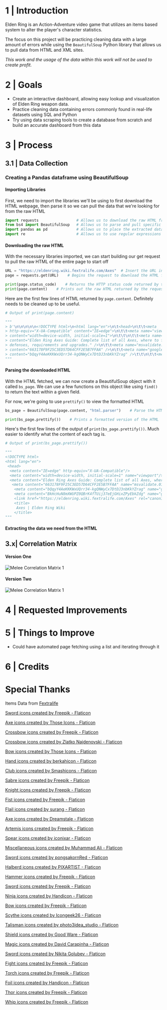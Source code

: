 # 1 | Introduction
Elden Ring is an Action-Adventure video game that utilizes an items based system to alter the player's character statistics. 

The focus on this project will be practicing cleaning data with a large amount of errors while using the `BeautifulSoup` Python library that allows us to pull data from HTML and XML sites.

_This work and the usage of the data within this work will not be used to create profit._

# 2 | Goals
- Create an interactive dashboard, allowing easy lookup and visualization of Elden Ring weapon data.
- Practice cleaning data containing errors commonly found in real-life datasets using SQL and Python
- Try using data scraping tools to create a database from scratch and build an accurate dashboard from this data

# 3 | Process
## 3.1 | Data Collection
### Creating a Pandas dataframe using BeautifulSoup

#### Importing Libraries
First, we need to import the libraries we'll be using to first download the HTML webpage, then parse it so we can pull the data that we're looking for from the raw HTML

```python
import requests                 # Allows us to download the raw HTML from a website 
from bs4 import BeautifulSoup   # Allows us to parse and pull specific data from the raw HTML
import pandas as pd             # Allows us to place the extracted data into a Pandas dataframe
import re                       # Allows us to use regular expressions (regex) to manipulate strings 
```

#### Downloading the raw HTML
With the necessary libraries imported, we can start building our get request to pull the raw HTML of the entire page to start off
```python
URL = "https://eldenring.wiki.fextralife.com/Axes"  # Insert the URL into a variable for cleaner code
page = requests.get(URL)    # Begins the request to download the HTML from the website

print(page.status_code)    # Returns the HTTP status code returned by the link. ([200] = success, [404] = page not found)
print(page.content)    # Prints out the raw HTML returned by the request
```


Here are the first few lines of HTML returned by `page.content`. Definitely needs to be cleaned up to be useful.
```python
# Output of print(page.content)

"""
> b'\n\n\n\n\n<!DOCTYPE html>\n<html lang="en">\n\t<head>\n\t\t<meta 
> http-equiv="X-UA-Compatible" content="IE=edge">\n\t\t<meta name="viewport" 
> content="width=device-width, initial-scale=1">\n\t\t\n\t\t<meta name="description" 
> content="Elden Ring Axes Guide: Complete list of all Axes, where to find them, stats, 
> defenses, requirements and upgrades." />\n\t\t<meta name="msvalidate.01" 
> content="663178F9F25C3ED57D64CFF2E5B7FFAA" />\n\t\t<meta name="google-site-verification" 
> content="bQqyY4AeKKKWxUQrr34-kgQNWyCx7DtDJ3nbKkYZrag" />\t\t\n\t\t<meta 
"""

```


#### Parsing the downloaded HTML
With the HTML fetched, we can now create a BeautifulSoup object with it called `bs_page`. We can use a few functions on this object like using `find()` to return the text within a given field. 

For now, we're going to use `prettify()` to view the formatted HTML

```python
bs_page = BeautifulSoup(page.content, "html.parser")    # Parse the HTML using BeautifulSoup

print(bs_page.prettify())    # Prints a formatted version of the HTML
```

Here's the first few lines of the output of `print(bs_page.prettify())`. Much easier to identify what the content of each tag is.
```python
# Output of print(bs_page.prettify())

"""
<!DOCTYPE html>
<html lang="en">
 <head>
  <meta content="IE=edge" http-equiv="X-UA-Compatible"/>
  <meta content="width=device-width, initial-scale=1" name="viewport"/>
  <meta content="Elden Ring Axes Guide: Complete list of all Axes, where to find them, stats, defenses, requirements and upgrades." name="description">
   <meta content="663178F9F25C3ED57D64CFF2E5B7FFAA" name="msvalidate.01">
    <meta content="bQqyY4AeKKKWxUQrr34-kgQNWyCx7DtDJ3nbKkYZrag" name="google-site-verification"/>
    <meta content="BkHcHuN8mXWUPZ0QBrK4fTUij37eEjGHixZPyEbkZdg" name="google-site-verification"/>
    <link href="https://eldenring.wiki.fextralife.com/Axes" rel="canonical"/>
    <title>
     Axes | Elden Ring Wiki
    </title>
"""
```

#### Extracting the data we need from the HTML


## 3.x| Correlation Matrix
#### Version One
![Melee Correlation Matrix 1](./Visualizations/CorrMatrix1.png)
#### Version Two
![Melee Correlation Matrix 1](./Visualizations/CorrMatrix2.png)
# 4 | Requested Improvements
# 5 | Things to Improve
- Could have automated page fetching using a list and iterating through it
# 6 | Credits
# Special Thanks
Items Data from [Fextralife](https://fextralife.com/)

<a href="https://www.flaticon.com/free-icons/sword" title="sword icons">Sword icons created by Freepik - Flaticon</a>

<a href="https://www.flaticon.com/free-icons/axe" title="axe icons">Axe icons created by Those Icons - Flaticon</a>

<a href="https://www.flaticon.com/free-icons/crossbow" title="crossbow icons">Crossbow icons created by Freepik - Flaticon</a>

<a href="https://www.flaticon.com/free-icons/crossbow" title="crossbow icons">Crossbow icons created by Zlatko Najdenovski - Flaticon</a>

<a href="https://www.flaticon.com/free-icons/bow" title="bow icons">Bow icons created by Those Icons - Flaticon</a>

<a href="https://www.flaticon.com/free-icons/hand" title="hand icons">Hand icons created by berkahicon - Flaticon</a>

<a href="https://www.flaticon.com/free-icons/club" title="club icons">Club icons created by Smashicons - Flaticon</a>

<a href="https://www.flaticon.com/free-icons/sabre" title="Sabre icons">Sabre icons created by Freepik - Flaticon</a>

<a href="https://www.flaticon.com/free-icons/knight" title="knight icons">Knight icons created by Freepik - Flaticon</a>

<a href="https://www.flaticon.com/free-icons/fist" title="fist icons">Fist icons created by Freepik - Flaticon</a>

<a href="https://www.flaticon.com/free-icons/flail" title="flail icons">Flail icons created by surang - Flaticon</a>

<a href="https://www.flaticon.com/free-icons/axe" title="axe icons">Axe icons created by Dreamstale - Flaticon</a>

<a href="https://www.flaticon.com/free-icons/artemis" title="artemis icons">Artemis icons created by Freepik - Flaticon</a>

<a href="https://www.flaticon.com/free-icons/spear" title="spear icons">Spear icons created by iconixar - Flaticon</a>

<a href="https://www.flaticon.com/free-icons/miscellaneous" title="miscellaneous icons">Miscellaneous icons created by Muhammad Ali - Flaticon</a>

<a href="https://www.flaticon.com/free-icons/sword" title="sword icons">Sword icons created by pongsakornRed - Flaticon</a>

<a href="https://www.flaticon.com/free-icons/halberd" title="halberd icons">Halberd icons created by PIXARTIST - Flaticon</a>

<a href="https://www.flaticon.com/free-icons/hammer" title="hammer icons">Hammer icons created by Freepik - Flaticon</a>

<a href="https://www.flaticon.com/free-icons/sword" title="sword icons">Sword icons created by Freepik - Flaticon</a>

<a href="https://www.flaticon.com/free-icons/ninja" title="ninja icons">Ninja icons created by Handicon - Flaticon</a>

<a href="https://www.flaticon.com/free-icons/bow" title="bow icons">Bow icons created by Freepik - Flaticon</a>

<a href="https://www.flaticon.com/free-icons/scythe" title="scythe icons">Scythe icons created by Icongeek26 - Flaticon</a>

<a href="https://www.flaticon.com/free-icons/talisman" title="talisman icons">Talisman icons created by photo3idea_studio - Flaticon</a>

<a href="https://www.flaticon.com/free-icons/shield" title="shield icons">Shield icons created by Good Ware - Flaticon</a>

<a href="https://www.flaticon.com/free-icons/magic" title="magic icons">Magic icons created by David Carapinha - Flaticon</a>

<a href="https://www.flaticon.com/free-icons/sword" title="sword icons">Sword icons created by Nikita Golubev - Flaticon</a>

<a href="https://www.flaticon.com/free-icons/fight" title="fight icons">Fight icons created by Freepik - Flaticon</a>

<a href="https://www.flaticon.com/free-icons/torch" title="torch icons">Torch icons created by Freepik - Flaticon</a>

<a href="https://www.flaticon.com/free-icons/foil" title="foil icons">Foil icons created by Handicon - Flaticon</a>

<a href="https://www.flaticon.com/free-icons/thor" title="thor icons">Thor icons created by Freepik - Flaticon</a>

<a href="https://www.flaticon.com/free-icons/whip" title="whip icons">Whip icons created by Freepik - Flaticon</a>
